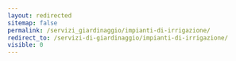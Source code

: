 ```yaml
---
layout: redirected
sitemap: false
permalink: /servizi_giardinaggio/impianti-di-irrigazione/
redirect_to: /servizi-di-giardinaggio/impianti-di-irrigazione/
visible: 0
---
```

